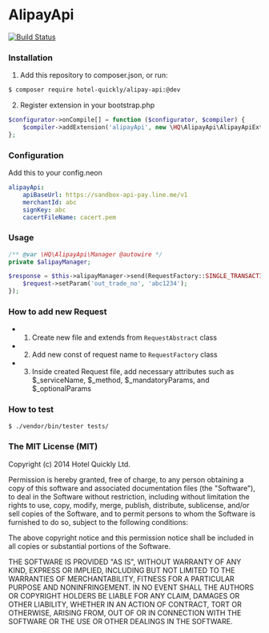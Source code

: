 # AlipayApi

[![Build Status](https://travis-ci.org/HotelQuickly/AlipayApi.svg?branch=master)](https://travis-ci.org/HotelQuickly/AlipayApi)


### Installation
1) Add this repository to composer.json, or run:
```sh
$ composer require hotel-quickly/alipay-api:@dev
```
2) Register extension in your bootstrap.php
```php
$configurator->onCompile[] = function ($configurator, $compiler) {
    $compiler->addExtension('alipayApi', new \HQ\AlipayApi\AlipayApiExtension());
};
```

### Configuration
Add this to your config.neon
```yml
alipayApi:
	apiBaseUrl: https://sandbox-api-pay.line.me/v1
    merchantId: abc
    signKey: abc
    cacertFileName: cacert.pem
```

### Usage
```php
/** @var \HQ\AlipayApi\Manager @autowire */
private $alipayManager;

$response = $this->alipayManager->send(RequestFactory::SINGLE_TRANSACTION_QUERY, function(SingleTransactionQuery $request) {
	$request->setParam('out_trade_no', 'abc1234');
});
```

### How to add new Request
- 1) Create new file and extends from `RequestAbstract` class
- 2) Add new const of request name to `RequestFactory` class
- 3) Inside created Request file, add necessary attributes such as $_serviceName, $_method, $_mandatoryParams, and $_optionalParams

### How to test
```sh
$ ./vendor/bin/tester tests/
```

### The MIT License (MIT)
Copyright (c) 2014 Hotel Quickly Ltd.

Permission is hereby granted, free of charge, to any person obtaining a copy
of this software and associated documentation files (the "Software"), to deal
in the Software without restriction, including without limitation the rights
to use, copy, modify, merge, publish, distribute, sublicense, and/or sell
copies of the Software, and to permit persons to whom the Software is
furnished to do so, subject to the following conditions:

The above copyright notice and this permission notice shall be included in
all copies or substantial portions of the Software.

THE SOFTWARE IS PROVIDED "AS IS", WITHOUT WARRANTY OF ANY KIND, EXPRESS OR
IMPLIED, INCLUDING BUT NOT LIMITED TO THE WARRANTIES OF MERCHANTABILITY,
FITNESS FOR A PARTICULAR PURPOSE AND NONINFRINGEMENT. IN NO EVENT SHALL THE
AUTHORS OR COPYRIGHT HOLDERS BE LIABLE FOR ANY CLAIM, DAMAGES OR OTHER
LIABILITY, WHETHER IN AN ACTION OF CONTRACT, TORT OR OTHERWISE, ARISING FROM,
OUT OF OR IN CONNECTION WITH THE SOFTWARE OR THE USE OR OTHER DEALINGS IN
THE SOFTWARE.
